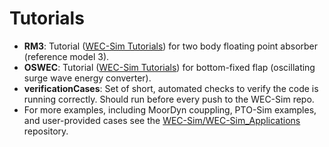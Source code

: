 # Tutorials
* **RM3**: Tutorial ([WEC-Sim Tutorials](http://wec-sim.github.io/WEC-Sim/tutorials.html)) for two body floating point absorber (reference model 3).
* **OSWEC**: Tutorial ([WEC-Sim Tutorials](http://wec-sim.github.io/WEC-Sim/tutorials.html)) for bottom-fixed flap (oscillating surge wave energy converter).
* **verificationCases**: Set of short, automated checks to verify the code is running correctly. Should run before every push to the WEC-Sim repo.
* For more examples, including MoorDyn couppling, PTO-Sim examples, and user-provided cases see the [WEC-Sim/WEC-Sim_Applications](https://github.com/WEC-Sim/WEC-Sim_Applications) repository.
